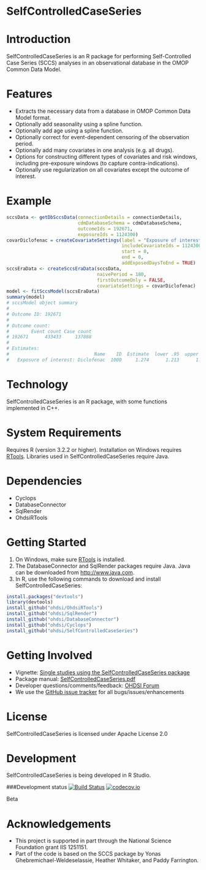 SelfControlledCaseSeries
========================

Introduction
============
SelfControlledCaseSeries is an R package for performing Self-Controlled Case Series (SCCS) analyses in an observational database in the OMOP Common Data Model.

Features
========
- Extracts the necessary data from a database in OMOP Common Data Model format.
- Optionally add seasonality using a spline function.
- Optionally add age using a spline function.
- Optionally correct for event-dependent censoring of the observation period.
- Optionally add many covariates in one analysis (e.g. all drugs).
- Options for constructing different types of covariates and risk windows, including pre-exposure windows (to capture contra-indications).
- Optionally use regularization on all covariates except the outcome of interest.

Example
===========
```r
sccsData <- getDbSccsData(connectionDetails = connectionDetails,
                          cdmDatabaseSchema = cdmDatabaseSchema,
                          outcomeIds = 192671,
                          exposureIds = 1124300)
covarDiclofenac = createCovariateSettings(label = "Exposure of interest",
                                          includeCovariateIds = 1124300,
                                          start = 0,
                                          end = 0,
                                          addExposedDaysToEnd = TRUE)
sccsEraData <- createSccsEraData(sccsData,
                                 naivePeriod = 180,
                                 firstOutcomeOnly = FALSE,
                                 covariateSettings = covarDiclofenac)
model <- fitSccsModel(sccsEraData)
summary(model)
# sccsModel object summary
# 
# Outcome ID: 192671
# 
# Outcome count:
#        Event count Case count
# 192671      433433     137888
# 
# Estimates:
#                               Name    ID  Estimate  lower .95  upper .95   logRr  seLogRr
#   Exposure of interest: Diclofenac  1000     1.274      1.213      1.336  0.2421  0.02431
```
Technology
==========
SelfControlledCaseSeries is an R package, with some functions implemented in C++.

System Requirements
===================
Requires R (version 3.2.2 or higher). Installation on Windows requires [RTools](http://cran.r-project.org/bin/windows/Rtools/). Libraries used in SelfControlledCaseSeries require Java.

Dependencies
============
 * Cyclops
 * DatabaseConnector
 * SqlRender
 * OhdsiRTools

Getting Started
===============
1. On Windows, make sure [RTools](http://cran.r-project.org/bin/windows/Rtools/) is installed.
2. The DatabaseConnector and SqlRender packages require Java. Java can be downloaded from
<a href="http://www.java.com" target="_blank">http://www.java.com</a>.
3. In R, use the following commands to download and install SelfControlledCaseSeries:

  ```r
  install.packages("devtools")
  library(devtools)
  install_github("ohdsi/OhdsiRTools") 
  install_github("ohdsi/SqlRender")
  install_github("ohdsi/DatabaseConnector")
  install_github("ohdsi/Cyclops")
  install_github("ohdsi/SelfControlledCaseSeries")
  ```

Getting Involved
================
* Vignette: [Single studies using the SelfControlledCaseSeries package](https://raw.githubusercontent.com/OHDSI/SelfControlledCaseSeries/master/inst/doc/SingleStudies.pdf)
* Package manual: [SelfControlledCaseSeries.pdf](https://raw.githubusercontent.com/OHDSI/SelfControlledCaseSeries/master/extras/SelfControlledCaseSeries.pdf)
* Developer questions/comments/feedback: <a href="http://forums.ohdsi.org/c/developers">OHDSI Forum</a>
* We use the <a href="../../issues">GitHub issue tracker</a> for all bugs/issues/enhancements

License
=======
SelfControlledCaseSeries is licensed under Apache License 2.0

Development
===========
SelfControlledCaseSeries is being developed in R Studio.

###Development status
[![Build Status](https://travis-ci.org/OHDSI/SelfControlledCaseSeries.svg?branch=master)](https://travis-ci.org/OHDSI/SelfControlledCaseSeries)
[![codecov.io](https://codecov.io/github/OHDSI/SelfControlledCaseSeries/coverage.svg?branch=master)](https://codecov.io/github/OHDSI/SelfControlledCaseSeries?branch=master)

Beta

# Acknowledgements
- This project is supported in part through the National Science Foundation grant IIS 1251151.
- Part of the code is based on the SCCS package by Yonas Ghebremichael-Weldeselassie, Heather Whitaker, and Paddy Farrington.
